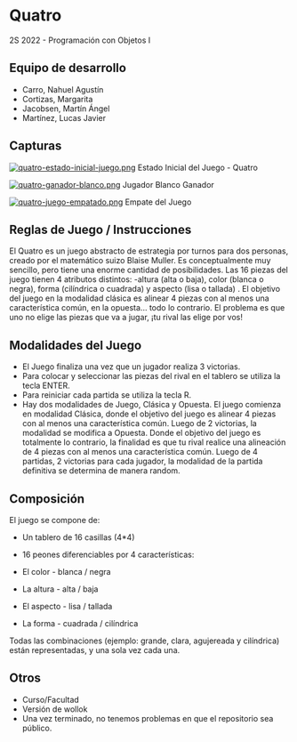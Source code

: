 # Quatro

2S 2022 - Programación con Objetos I 

## Equipo de desarrollo

- Carro, Nahuel Agustín
- Cortizas, Margarita
- Jacobsen, Martín Ángel
- Martínez, Lucas Javier


## Capturas
[![quatro-estado-inicial-juego.png](https://i.postimg.cc/59sRx33W/quatro-estado-inicial-juego.png)](https://postimg.cc/s1Zcm5qT)
Estado Inicial del Juego - Quatro

[![quatro-ganador-blanco.png](https://i.postimg.cc/fy17VJym/quatro-ganador-blanco.png)](https://postimg.cc/hQbQw49t)
Jugador Blanco Ganador

[![quatro-juego-empatado.png](https://i.postimg.cc/wj2VVxG8/quatro-juego-empatado.png)](https://postimg.cc/JsyZ788P)
Empate del Juego

## Reglas de Juego / Instrucciones

El Quatro es un juego abstracto de estrategia por turnos para dos personas, creado por el matemático suizo Blaise Muller. Es conceptualmente muy sencillo, pero tiene una enorme cantidad de posibilidades. 
Las 16 piezas del juego tienen 4 atributos distintos: -altura (alta o baja), color (blanca o negra), forma (cilíndrica o cuadrada) y aspecto (lisa o tallada) . El objetivo del juego en la modalidad clásica es alinear 4 piezas con al menos una característica común, en la opuesta... todo lo contrario. El problema es que uno no elige las piezas que va a jugar,  ¡tu rival las elige por vos!

## Modalidades del Juego
- El Juego finaliza una vez que un jugador realiza 3 victorias.
- Para colocar y seleccionar las piezas del rival en el tablero se utiliza la tecla ENTER.
- Para reiniciar cada partida se utiliza la tecla R. 
- Hay dos modalidades de Juego, Clásica y Opuesta. 
El juego comienza en modalidad Clásica, donde el objetivo del juego es alinear 4 piezas con al menos una característica común. Luego de 2 victorias, la modalidad se modifica a Opuesta. Donde el objetivo del juego es totalmente lo contrario, la finalidad es que tu rival realice una alineación de 4 piezas con al menos una característica común. Luego de 4 partidas, 2 victorias para cada jugador, la modalidad de la partida definitiva se determina de manera random.

## Composición

El juego se compone de:
- Un tablero de 16 casillas (4*4)
- 16 peones diferenciables por 4 características:

- El color - blanca / negra
- La altura - alta / baja
- El aspecto - lisa / tallada
- La forma - cuadrada / cilíndrica

Todas las combinaciones (ejemplo: grande, clara, agujereada y cilíndrica) están representadas, y una sola vez cada una.

## Otros

- Curso/Facultad
- Versión de wollok
- Una vez terminado, no tenemos problemas en que el repositorio sea público.
